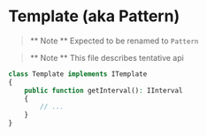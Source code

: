 # Template (aka Pattern)
> ** Note ** Expected to be renamed to `Pattern`

> ** Note ** This file describes tentative api

```php
class Template implements ITemplate
{
    public function getInterval(): IInterval
    {
        // ...
    }
}
```
